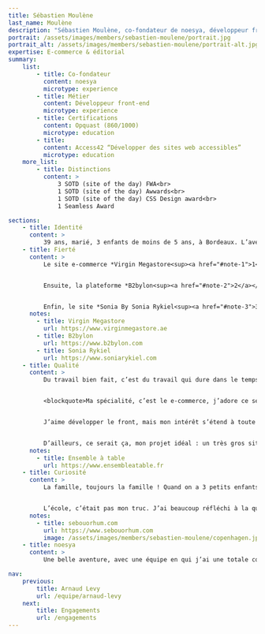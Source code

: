 ```yaml
---
title: Sébastien Moulène
last_name: Moulène
description: "Sébastien Moulène, co-fondateur de noesya, développeur front-end"
portrait: /assets/images/members/sebastien-moulene/portrait.jpg
portrait_alt: /assets/images/members/sebastien-moulene/portrait-alt.jpg
expertise: E-commerce & éditorial
summary:
    list:
        - title: Co-fondateur
          content: noesya
          microtype: experience
        - title: Métier
          content: Développeur front-end
          microtype: experience
        - title: Certifications
          content: Opquast (860/1000)
          microtype: education
        - title:
          content: Access42 “Développer des sites web accessibles”
          microtype: education
    more_list:
        - title: Distinctions
          content: >
              3 SOTD (site of the day) FWA<br>
              1 SOTD (site of the day) Awwards<br>
              1 SOTD (site of the day) CSS Design award<br>
              1 Seamless Award

sections:
    - title: Identité
      content: >
          39 ans, marié, 3 enfants de moins de 5 ans, à Bordeaux. L’aventure familiale ! Après une formation de web design en alternance dans une petite agence, *Cocoon*, j’ai été embauché pour faire du front et du PHP. J’ai tout appris grâce aux forums, avec des gens bienveillants qui m’ont apporté énormément. J’ai travaillé ensuite en freelance avec de belles agences : *BETC*, *Nurun*, *Mazarine*, *Dagobert*, *Soleil Noir*, *Colorz*, *Angström*, *84.Paris*, *DDB*, *Bonjour Paris*... A l’époque il y avait pas mal de Flash, du mini-site, j’ai fait un peu de bannières à mes débuts, comme tout le monde, puis Flash a disparu, et je me suis spécialisé en HTML. J’ai travaillé avec Pierre-André et Arnaud en 2014, pour *Semio Design*, puis j’ai pris la responsabilité du dev front aux *Poupées Russes*, en 2019, en parallèle de mon activité freelance.
    - title: Fierté
      content: >
          Le site e-commerce *Virgin Megastore<sup><a href="#note-1">1</a></sup>* Emirats Arabes Unis, parce que c’était un gros défi technique : SAP Hybris pour le back-end. Je ne connaissais rien à Hybris, les équipes back-end ne connaissaient rien au front, il a fallu relier tout ça. J’ai souvenir d’un workshop à Dubaï avec les devs back, une expérience étonnante. Nous n’avons fait que travailler, donc je n’ai pas beaucoup vu la ville, mais c’est un endroit surprenant.


          Ensuite, la plateforme *B2bylon<sup><a href="#note-2">2</a></sup>*, depuis 3 ans aux *Poupées&nbsp;Russes*. C’est une plateforme B2B plutôt orientée marques de luxe, même si elle peut en réalité fonctionner pour n’importe quelle marque : de gros enjeux de stabilité et de robustesse, avec un fonctionnement en composants, beaucoup d’évolutions fonctionnelles, et une surcouche de styles en SASS pour chaque marque qui permet de personnaliser l’expérience utilisateur (logo, fontes, couleurs...).


          Enfin, le site *Sonia By Sonia Rykiel<sup><a href="#note-3">3</a></sup>* avec *84.Paris* et *Bonhomme*, un mini-site événementiel avec le fameux effet "wow". Beaucoup de javascript pour mettre en mouvement un très beau design, jouer avec la grille et du parallaxe, des choses qui s’ouvrent, du chargement asynchrone (AJAX), tout ça dans un délai un peu court, c’était très cool à faire.
      notes:
        - title: Virgin Megastore
          url: https://www.virginmegastore.ae
        - title: B2bylon
          url: https://www.b2bylon.com
        - title: Sonia Rykiel
          url: https://www.soniarykiel.com
    - title: Qualité
      content: >
          Du travail bien fait, c’est du travail qui dure dans le temps, stable, robuste. Du code propre, même s’il faut préciser le sens du mot, c’est très important : optimisé, bien pensé, minimisé autant que possible, organisé en composants pour favoriser la réutilisabilité.


          <blockquote>Ma spécialité, c’est le e-commerce, j’adore ce secteur !</blockquote>


          J’aime développer le front, mais mon intérêt s’étend à toute l’expérience utilisateur, notamment à l’entrelacement entre le contenu éditorial et le commerce. D’une façon générale, j’aime les gros sites qui impliquent une pensée globale, long-terme, et une anticipation des évolutions.


          D’ailleurs, ce serait ça, mon projet idéal : un très gros site e-commerce pérenne ! Malheureusement les e-shops sont refondus trop souvent, la pérennité de la plateforme technique n’est pas la norme. C’est peut-être un effet de mode, ou bien une difficulté à gérer les évolutions, je ne sais pas. Un site comme *Ensemble à table<sup><a href="#note-4">4</a></sup>*, c’est un vrai plaisir !
      notes:
        - title: Ensemble à table
          url: https://www.ensembleatable.fr
    - title: Curiosité
      content: >
          La famille, toujours la famille ! Quand on a 3 petits enfants, ça prend une grande place, on a fait une pause sur les road trips. J’ai beaucoup voyagé, avec mes yeux et mon ventre... Les voyages sont liés à la bonne bouffe, un pays choisi est souvent lié à ce qu’on va y manger, pour moi ça fait une bonne partie du choix. Et sur place, pas mal de photo, des instants de vie, des découvertes urbaines, je photographie des étonnements<sup><a href="#note-5">5</a></sup>. Je n’ai pas la culture de la photo de portrait, ma pratique photographique est très liée à l’exploration, donc j’en fais moins depuis que je ne voyage plus. Avec les enfants qui grandissent, c’est le retour de la liberté, on va les emmener avec nous !


          L’école, c’était pas mon truc. J’ai beaucoup réfléchi à la question de l’apprentissage récemment, comment j’aime apprendre, comment je sais apprendre. En fait j’ai besoin qu’on me montre, plutôt que de lire des choses. Je dois voir pour comprendre. C’est certainement lié à des habitudes d’autodidacte, le fruit de tout ce temps passé à chercher, à regarder comment les choses sont faites pour apprendre à les faire. Je pars des exemples pour comprendre les principes. Et la relation à un tuteur est très efficace pour moi, quelqu’un qui te guide dans un domaine en te montrant les bonnes pratiques. J’ai du mal à être certain de la qualité de ce que je trouve par moi-même, je doute beaucoup. Donc j’aime apprendre de gens qui maîtrisent leur art, je fais confiance au savoir-faire.
      notes:
        - title: sebouorhum.com
          url: https://www.sebouorhum.com
          image: /assets/images/members/sebastien-moulene/copenhagen.jpg
    - title: noesya
      content: >
          Une belle aventure, avec une équipe en qui j’ai une totale confiance. Nos profils sont complémentaires, nos valeurs sont communes, il y a de la bienveillance, de la courtoisie, des discussions ouvertes, de l’honnêteté, surtout. Et beaucoup de compétence, évidemment, c’est fondamental.

nav:
    previous:
        title: Arnaud Levy
        url: /equipe/arnaud-levy
    next:
        title: Engagements
        url: /engagements
---
```


